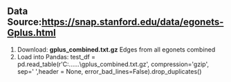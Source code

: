 
## Data Source:https://snap.stanford.edu/data/egonets-Gplus.html

1) Download: **gplus_combined.txt.gz**	Edges from all egonets combined
2) Load into Pandas: test_df = pd.read_table(r'C:\......\gplus_combined.txt.gz', compression='gzip', sep=' ',header = None, error_bad_lines=False).drop_duplicates()
